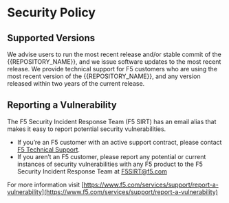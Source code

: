 # Security Policy

## Supported Versions

We advise users to run the most recent release and/or stable commit of the {{REPOSITORY_NAME}}, and we issue software updates to the most recent release. We provide technical support for F5 customers who are using the most recent version of the {{REPOSITORY_NAME}}, and any version released within two years of the current release.

## Reporting a Vulnerability

The F5 Security Incident Response Team (F5 SIRT) has an email alias that makes it easy to report potential security vulnerabilities.

* If you’re an F5 customer with an active support contract, please contact [F5 Technical Support](https://www.f5.com/services/support).
* If you aren’t an F5 customer, please report any potential or current instances of security vulnerabilities with any F5 product to the F5 Security Incident Response Team at F5SIRT@f5.com

For more information visit [https://www.f5.com/services/support/report-a-vulnerability](https://www.f5.com/services/support/report-a-vulnerability)
